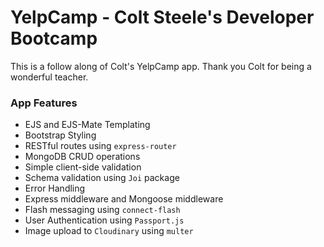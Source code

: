 # YelpCamp - Colt Steele's Developer Bootcamp

This is a follow along of Colt's YelpCamp app.
Thank you Colt for being a wonderful teacher.

### App Features

- EJS and EJS-Mate Templating
- Bootstrap Styling
- RESTful routes using `express-router`
- MongoDB CRUD operations
- Simple client-side validation
- Schema validation using `Joi` package
- Error Handling
- Express middleware and Mongoose middleware
- Flash messaging using `connect-flash`
- User Authentication using `Passport.js`
- Image upload to `Cloudinary` using `multer`
